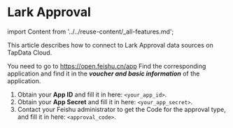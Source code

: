 # Lark Approval

import Content from '../../reuse-content/_all-features.md';

<Content />

This article describes how to connect to Lark Approval data sources on TapData Cloud.

You need to go to https://open.feishu.cn/app Find the corresponding application and find it in the ***voucher and basic information*** of the application.

1. Obtain your **App ID** and fill it in here: `<your_app_id>`.
2. Obtain your **App Secret** and fill it in here: `<your_app_secret>`.
3. Contact your Feishu administrator to get the Code for the approval type, and fill it in here: `<approval_code>`.